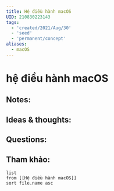 ```yaml
---
title: Hệ điều hành macOS
UID: 210830223143
tags:
  - 'created/2021/Aug/30'
  - 'seed'
  - 'permanent/concept'
aliases:
  - macOS
---
```

# hệ điều hành macOS

## Notes:


## Ideas & thoughts:

## Questions:


## Tham khảo:
```dataview
list
from [[Hệ điều hành macOS]]
sort file.name asc
```